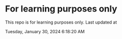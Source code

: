 # For learning purposes only
This repo is for learning purposes only.
Last updated at

Tuesday, January 30, 2024 6:18:20 AM

